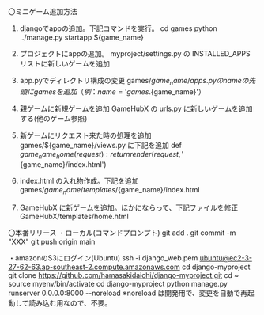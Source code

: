 〇ミニゲーム追加方法
1. djangoでappの追加。下記コマンドを実行。
cd games
python ../manage.py startapp ${game_name}

2. プロジェクトにappの追加。
myproject/settings.py の INSTALLED_APPS リストに新しいゲームを追加

3. app.pyでディレクトリ構成の変更
games/${game_name}/apps.py の name の先頭に games を追加（例： name = 'games.${game_name}'）

4. 親ゲームに新規ゲームを追加
GameHubX の urls.py に新しいゲームを追加する(他のゲーム参照)

5. 新ゲームにリクエスト来た時の処理を追加
games/${game_name}/views.py に下記を追加
def ${game_name}_home(request):
    return render(request, '${game_name}/index.html')

6. index.html の入れ物作成。下記を追加
games/${game_name}/templates/${game_name}/index.html

7. GameHubX に新ゲームを追加。ほかにならって、下記ファイルを修正
GameHubX/templates/home.html


〇本番リリース
・ローカル(コマンドプロンプト)
git add .
git commit -m "XXX"
git push origin main

・amazonのS3にログイン(Ubuntu)
ssh -i django_web.pem ubuntu@ec2-3-27-62-63.ap-southeast-2.compute.amazonaws.com
cd django-myproject
git clone https://github.com/hamasakidaichi/django-myproject.git
cd ~
source myenv/bin/activate
cd django-myproject
python manage.py runserver 0.0.0.0:8000 --noreload
※noreload は開発用で、変更を自動で再起動して読み込む用なので、不要。